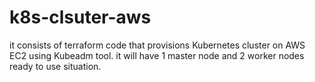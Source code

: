 # k8s-clsuter-aws
it consists of terraform code that provisions Kubernetes cluster on AWS EC2 using Kubeadm tool. it will have 1 master node and 2 worker nodes ready to use situation.
